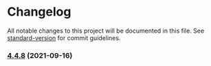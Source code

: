 # Changelog

All notable changes to this project will be documented in this file. See [standard-version](https://github.com/conventional-changelog/standard-version) for commit guidelines.

### [4.4.8](https://github.com/JustDams/faceitFinder/compare/v4.4.7...v4.4.8) (2021-09-16)

